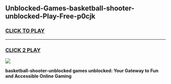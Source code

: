 
## Unblocked-Games-basketball-shooter-unblocked-Play-Free-p0cjk
<h3>
<a href="https://premium76.site?title=basketball-shooter-unblocked&ref=21A">CLICK TO PLAY</a></h3>
<hr>

<h3>
<a href="https://premium76.site?title=basketball-shooter-unblocked&ref=21A">CLICK 2 PLAY</a>
  
</h3>

<a href="https://premium76.site?title=basketball-shooter-unblocked&ref=21A"><img src="https://clearcache.store/games.png"></a>


**basketball-shooter-unblocked games unblocked: Your Gateway to Fun and Accessible Online Gaming**
